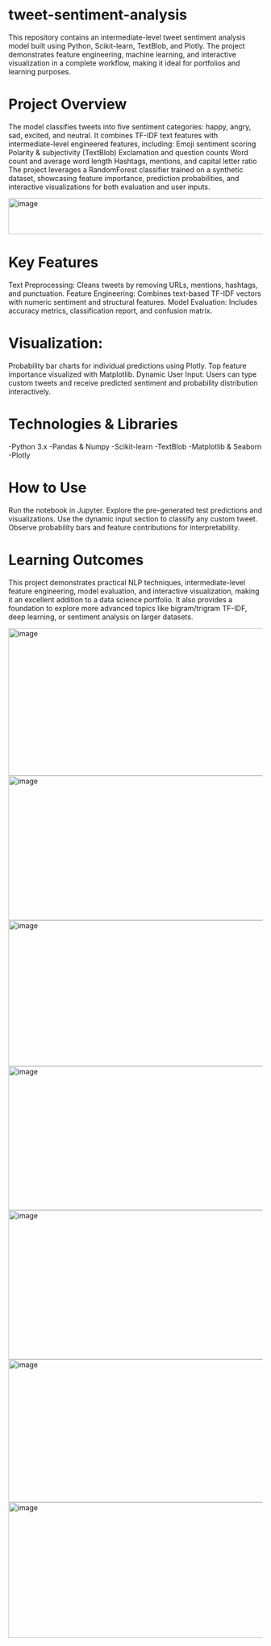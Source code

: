 # tweet-sentiment-analysis
This repository contains an intermediate-level tweet sentiment analysis model built using Python, Scikit-learn, TextBlob, and Plotly. The project demonstrates feature engineering, machine learning, and interactive visualization in a complete workflow, making it ideal for portfolios and learning purposes.

# Project Overview
The model classifies tweets into five sentiment categories: happy, angry, sad, excited, and neutral. It combines TF-IDF text features with intermediate-level engineered features, including:
Emoji sentiment scoring
Polarity & subjectivity (TextBlob)
Exclamation and question counts
Word count and average word length
Hashtags, mentions, and capital letter ratio
The project leverages a RandomForest classifier trained on a synthetic dataset, showcasing feature importance, prediction probabilities, and interactive visualizations for both evaluation and user inputs.

<img width="617" height="71" alt="image" src="https://github.com/user-attachments/assets/96b95606-2cbb-41c8-9940-44fe9a5c4d51" />

# Key Features
Text Preprocessing: Cleans tweets by removing URLs, mentions, hashtags, and punctuation.
Feature Engineering: Combines text-based TF-IDF vectors with numeric sentiment and structural features.
Model Evaluation: Includes accuracy metrics, classification report, and confusion matrix.

# Visualization:
Probability bar charts for individual predictions using Plotly.
Top feature importance visualized with Matplotlib.
Dynamic User Input: Users can type custom tweets and receive predicted sentiment and probability distribution interactively.

# Technologies & Libraries
-Python 3.x
-Pandas & Numpy
-Scikit-learn
-TextBlob
-Matplotlib & Seaborn
-Plotly

# How to Use
Run the notebook in Jupyter.
Explore the pre-generated test predictions and visualizations.
Use the dynamic input section to classify any custom tweet.
Observe probability bars and feature contributions for interpretability.

# Learning Outcomes
This project demonstrates practical NLP techniques, intermediate-level feature engineering, model evaluation, and interactive visualization, making it an excellent addition to a data science portfolio. It also provides a foundation to explore more advanced topics like bigram/trigram TF-IDF, deep learning, or sentiment analysis on larger datasets.

<img width="814" height="292" alt="image" src="https://github.com/user-attachments/assets/91ce01c0-e9dc-4bf0-8e0e-0aada90acb06" />

<img width="798" height="286" alt="image" src="https://github.com/user-attachments/assets/53f65548-5e8c-4b88-809f-13123ebaa7a4" />

<img width="804" height="289" alt="image" src="https://github.com/user-attachments/assets/bfb3ae38-17fc-47e7-a132-cd043513cf0e" />

<img width="809" height="285" alt="image" src="https://github.com/user-attachments/assets/ac55d7a2-08e8-434f-9486-c410de99bc88" />

<img width="814" height="295" alt="image" src="https://github.com/user-attachments/assets/a23385cf-cb9b-4d0b-857a-210fa7f0decb" />

<img width="812" height="283" alt="image" src="https://github.com/user-attachments/assets/bee285e2-387e-4662-acfa-994f8120cee8" />

<img width="771" height="268" alt="image" src="https://github.com/user-attachments/assets/02c6bc3b-cc80-4384-b284-b5618594b58b" />
